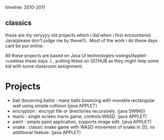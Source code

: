 timeline: 2010-2011

classics
--------

these are my veryyyy old projects which i did when i first encountered Java(please don't judge me by these!!).. 
Most of the work i do these days cant be put online.

All these projects are based on Java UI technologies-swings/Applet->useless these days :( , 
putting these on GITHUB as they might help some kid with some classroom assignment. 

Projects
========
* ball (bouncing balls) : many balls bouncing with movable rectangular wall using simple collision.(java APPLET)
* encryption : encrypt file or directories recursively. (java SWING)
* mario : single screen mario game, controls:WASD. (java APPLET)
* paint : simple paint application, supports image edit. (java APPLET)
* snake : classic snake game with WASD movement of snake in 2D, no additional feature. (java APPLET)
